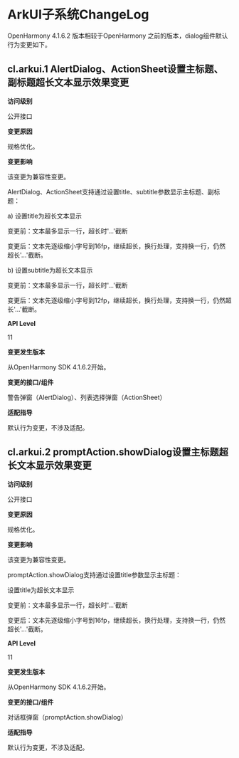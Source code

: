# ArkUI子系统ChangeLog

OpenHarmony 4.1.6.2 版本相较于OpenHarmony 之前的版本，dialog组件默认行为变更如下。

## cl.arkui.1 AlertDialog、ActionSheet设置主标题、副标题超长文本显示效果变更

**访问级别**

公开接口

**变更原因**

规格优化。

**变更影响**

该变更为兼容性变更。

AlertDialog、ActionSheet支持通过设置title、subtitle参数显示主标题、副标题：

a) 设置title为超长文本显示

变更前：文本最多显示一行，超长时'...'截断

变更后：文本先逐级缩小字号到16fp，继续超长，换行处理，支持换一行，仍然超长'...'截断。

b) 设置subtitle为超长文本显示

变更前：文本最多显示一行，超长时'...'截断

变更后：文本先逐级缩小字号到12fp，继续超长，换行处理，支持换一行，仍然超长'...'截断。

**API Level** 

11

**变更发生版本**

从OpenHarmony SDK 4.1.6.2开始。

**变更的接口/组件**

警告弹窗（AlertDialog）、列表选择弹窗（ActionSheet）

**适配指导**

默认行为变更，不涉及适配。

## cl.arkui.2 promptAction.showDialog设置主标题超长文本显示效果变更

**访问级别**

公开接口

**变更原因** 

规格优化。

**变更影响**

该变更为兼容性变更。

promptAction.showDialog支持通过设置title参数显示主标题：

设置title为超长文本显示

变更前：文本最多显示一行，超长时'...'截断

变更后：文本先逐级缩小字号到16fp，继续超长，换行处理，支持换一行，仍然超长'...'截断。

**API Level** 

11

**变更发生版本**

从OpenHarmony SDK 4.1.6.2开始。

**变更的接口/组件**

对话框弹窗（promptAction.showDialog）

**适配指导**

默认行为变更，不涉及适配。